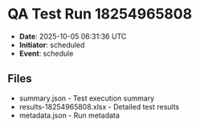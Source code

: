 # QA Test Run 18254965808

- **Date**: 2025-10-05 06:31:36 UTC
- **Initiator**: scheduled
- **Event**: schedule

## Files
- summary.json - Test execution summary
- results-18254965808.xlsx - Detailed test results
- metadata.json - Run metadata

